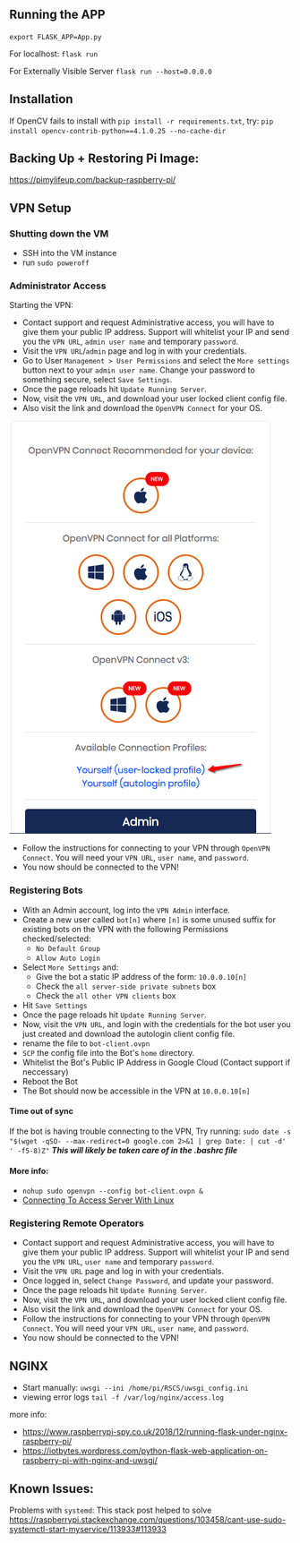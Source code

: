 ## Running the APP
`export FLASK_APP=App.py`

For localhost:
`flask run`

For Externally Visible Server
`flask run --host=0.0.0.0`

## Installation
If OpenCV fails to install with `pip install -r requirements.txt`, try:
`pip install opencv-contrib-python==4.1.0.25 --no-cache-dir`

## Backing Up + Restoring Pi Image:
https://pimylifeup.com/backup-raspberry-pi/

## VPN Setup
### Shutting down the VM
* SSH into the VM instance
* run `sudo poweroff`

### Administrator Access
Starting the VPN:
* Contact support and request Administrative access, you will have to give them your public IP address. Support will whitelist your IP and send you the `VPN URL`, `admin user name` and temporary `password`. 
* Visit the `VPN URL`/`admin` page and log in with your credentials.
* Go to User `Management > User Permissions` and select the `More settings` button next to your `admin user name`. Change your password to something secure, select `Save Settings`.
* Once the page reloads hit `Update Running Server`.
* Now, visit the `VPN URL`, and download your user locked client config file.
* Also visit the link and download the `OpenVPN Connect` for your OS.

![img](img/dl-client-config.png)
* Follow the instructions for connecting to your VPN through `OpenVPN Connect`. You will need your `VPN URL`, `user name`, and `password`.
* You now should be connected to the VPN!

### Registering Bots
* With an Admin account, log into the `VPN Admin` interface.
* Create a new user called `bot[n]` where `[n]` is some unused suffix for existing bots on the VPN with the following Permissions checked/selected:
  * `No Default Group`
  * `Allow Auto Login`
* Select `More Settings` and:
  * Give the bot a static IP address of the form: `10.0.0.10[n]`
  * Check the `all server-side private subnets` box
  * Check the `all other VPN clients` box
* Hit `Save Settings`
* Once the page reloads hit `Update Running Server`.
* Now, visit the `VPN URL`, and login with the credentials for the bot user you just created and download the autologin client config file.
* rename the file to `bot-client.ovpn`
* `SCP` the config file into the Bot's `home` directory.
* Whitelist the Bot's Public IP Address in Google Cloud (Contact support if neccessary)
* Reboot the Bot
* The Bot should now be accessible in the VPN at `10.0.0.10[n]`

#### Time out of sync
If the bot is having trouble connecting to the VPN,
Try running: `sudo date -s "$(wget -qSO- --max-redirect=0 google.com 2>&1 | grep Date: | cut -d' ' -f5-8)Z"`
***This will likely be taken care of in the .bashrc file***

#### More info:
* `nohup sudo openvpn --config bot-client.ovpn &`
* [Connecting To Access Server With Linux](https://openvpn.net/vpn-server-resources/connecting-to-access-server-with-linux/)
  
### Registering Remote Operators
* Contact support and request Administrative access, you will have to give them your public IP address. Support will whitelist your IP and send you the `VPN URL`, `user name` and temporary `password`. 
* Visit the `VPN URL` page and log in with your credentials.
* Once logged in, select `Change Password`, and update your password.
* Once the page reloads hit `Update Running Server`.
* Now, visit the `VPN URL`, and download your user locked client config file.
* Also visit the link and download the `OpenVPN Connect` for your OS.
* Follow the instructions for connecting to your VPN through `OpenVPN Connect`. You will need your `VPN URL`, `user name`, and `password`.
* You now should be connected to the VPN!

## NGINX
* Start manually: `uwsgi --ini /home/pi/RSCS/uwsgi_config.ini`
* viewing error logs `tail -f /var/log/nginx/access.log`

more info: 
* https://www.raspberrypi-spy.co.uk/2018/12/running-flask-under-nginx-raspberry-pi/
* https://iotbytes.wordpress.com/python-flask-web-application-on-raspberry-pi-with-nginx-and-uwsgi/

## Known Issues:
Problems with `systemd`:
This stack post helped to solve https://raspberrypi.stackexchange.com/questions/103458/cant-use-sudo-systemctl-start-myservice/113933#113933

